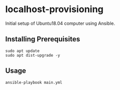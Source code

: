 # localhost-provisioning

Initial setup of Ubuntu18.04 computer using Ansible.

## Installing Prerequisites

`````
sudo apt update
sudo apt dist-upgrade -y

`````

## Usage

`````
ansible-playbook main.yml
`````
